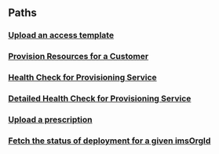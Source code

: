 
<a name="paths"></a>
## Paths

<a name="ref-importaccesstemplate"></a>
### [Upload an access template](operations/importAccessTemplate.md#importaccesstemplate)

<a name="ref-provisioncustomer"></a>
### [Provision Resources for a Customer](operations/provisionCustomer.md#provisioncustomer)

<a name="ref-gethealthstatus"></a>
### [Health Check for Provisioning Service](operations/getHealthStatus.md#gethealthstatus)

<a name="ref-getdetailedhealthstatus"></a>
### [Detailed Health Check for Provisioning Service](operations/getDetailedHealthStatus.md#getdetailedhealthstatus)

<a name="ref-importprescription"></a>
### [Upload a prescription](operations/importPrescription.md#importprescription)

<a name="ref-status"></a>
### [Fetch the status of deployment for a given imsOrgId](operations/status.md#status)


